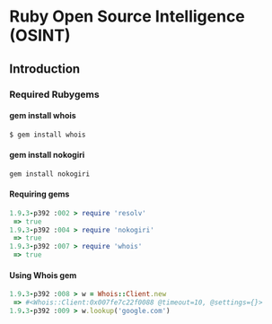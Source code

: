# Ruby Open Source Intelligence (OSINT)

## Introduction


### Required Rubygems

#### gem install whois
```bash
$ gem install whois
```
#### gem install nokogiri
```bash
gem install nokogiri
```


#### Requiring gems

```ruby
1.9.3-p392 :002 > require 'resolv'
 => true 
1.9.3-p392 :004 > require 'nokogiri'
 => true 
1.9.3-p392 :007 > require 'whois'
 => true 
```

#### Using Whois gem

```ruby
1.9.3-p392 :008 > w = Whois::Client.new
 => #<Whois::Client:0x007fe7c22f0088 @timeout=10, @settings={}> 
1.9.3-p392 :009 > w.lookup('google.com')
```



